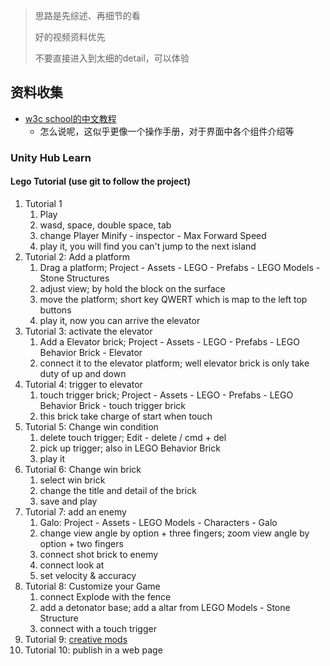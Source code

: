 
> 思路是先综述、再细节的看
>
> 好的视频资料优先
>
> 不要直接进入到太细的detail，可以体验

## 资料收集
* [w3c school的中文教程](https://www.w3cschool.cn/unity3d_jc/)
    * 怎么说呢，这似乎更像一个操作手册，对于界面中各个组件介绍等
### Unity Hub Learn
#### Lego Tutorial (use git to follow the project)
1. Tutorial 1
    1. Play
    2. wasd, space, double space, tab
    3. change Player Minify - inspector - Max Forward Speed
    4. play it, you will find you can't jump to the next island
1. Tutorial 2: Add a platform
    1. Drag a platform; Project - Assets - LEGO - Prefabs - LEGO Models - Stone Structures
    2. adjust view; by hold the block on the surface
    3. move the platform; short key QWERT which is map to the left top buttons
    4. play it, now you can arrive the elevator
1. Tutorial 3: activate the elevator
    1. Add a Elevator brick; Project - Assets - LEGO - Prefabs - LEGO Behavior Brick - Elevator
    2. connect it to the elevator platform; well elevator brick is only take duty of up and down
1. Tutorial 4: trigger to elevator 
    1. touch trigger brick;   Project - Assets - LEGO - Prefabs - LEGO Behavior Brick - touch trigger brick
    2. this brick take charge of start when touch
1. Tutorial 5: Change win condition
    1. delete touch trigger; Edit - delete / cmd + del
    2. pick up trigger; also in LEGO Behavior Brick
    3. play it
1. Tutorial 6: Change win brick
    1. select win brick
    2. change the title and detail of the brick
    3. save and play
1. Tutorial 7: add an enemy
    1. Galo: Project - Assets - LEGO Models - Characters - Galo
    2. change view angle by option + three fingers; zoom view angle by option + two fingers
    3. connect shot brick to enemy
    4. connect look at
    5. set velocity & accuracy
1. Tutorial 8: Customize your Game
    1. connect Explode with the fence
    2. add a detonator base; add a altar from LEGO Models - Stone Structure
    3. connect with a touch trigger
1. Tutorial 9: [creative mods](https://learn.unity.com/project/lego-r-microgame)
1. Tutorial 10: publish in a web page
 
        
            
        

